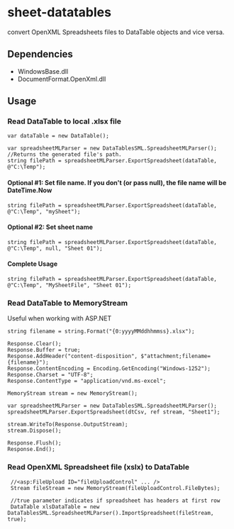 # sheet-datatables
convert OpenXML Spreadsheets files to DataTable objects and vice versa.

## Dependencies
* WindowsBase.dll
* DocumentFormat.OpenXml.dll

## Usage
### Read DataTable to local .xlsx file
```
var dataTable = new DataTable();

var spreadsheetMLParser = new DataTablesSML.SpreadsheetMLParser();
//Returns the generated file's path.
string filePath = spreadsheetMLParser.ExportSpreadsheet(dataTable, @"C:\Temp");
```

#### Optional #1: Set file name. If you don't (or pass null), the file name will be DateTime.Now
```
string filePath = spreadsheetMLParser.ExportSpreadsheet(dataTable, @"C:\Temp", "mySheet");
```
#### Optional #2: Set sheet name
```
string filePath = spreadsheetMLParser.ExportSpreadsheet(dataTable, @"C:\Temp", null, "Sheet 01");
```

#### Complete Usage
```
string filePath = spreadsheetMLParser.ExportSpreadsheet(dataTable, @"C:\Temp", "MySheetFile", "Sheet 01");
```

### Read DataTable to MemoryStream
Useful when working with ASP.NET

```
string filename = string.Format("{0:yyyyMMddhhmmss}.xlsx");

Response.Clear();
Response.Buffer = true;
Response.AddHeader("content-disposition", $"attachment;filename={filename}");
Response.ContentEncoding = Encoding.GetEncoding("Windows-1252");
Response.Charset = "UTF-8";
Response.ContentType = "application/vnd.ms-excel";

MemoryStream stream = new MemoryStream();

var spreadsheetMLParser = new DataTablesSML.SpreadsheetMLParser();
spreadsheetMLParser.ExportSpreadsheet(dtCsv, ref stream, "Sheet1");

stream.WriteTo(Response.OutputStream);
stream.Dispose();

Response.Flush();
Response.End();
```

### Read OpenXML Spreadsheet file (xslx) to DataTable

```
 //<asp:FileUpload ID="fileUploadControl" ... />
 Stream fileStream = new MemoryStream(fileUploadControl.FileBytes);
 
 //true parameter indicates if spreadsheet has headers at first row
 DataTable xlsDataTable = new DataTablesSML.SpreadsheetMLParser().ImportSpreadsheet(fileStream, true);
```
